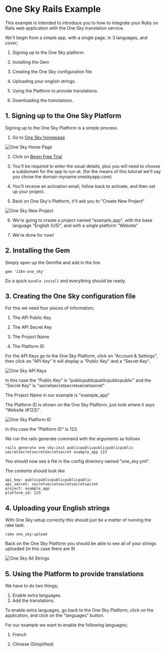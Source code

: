 # One Sky Rails Example

This example is intended to introduce you to how to integrate your Ruby on Rails web application with the
One Sky translation service.

We'll begin from a simple app, with a single page, in 3 languages, and cover;

1. Signing up to the One Sky platform

2. Installing the Gem

3. Creating the One Sky configuration file

4. Uploading your english strings.

5. Using the Platform to provide translations.

6. Downloading the translations.

## 1. Signing up to the One Sky Platform

Signing up to the One Sky Platform is a simple process.

1. Go to [One Sky homepage](http://oneskyapp.com)

![One Sky Home Page](https://github.com/thought-sauce/one_sky_rails_example/raw/master/readme/onesky-homepage.png)

2. Click on [Begin Free Trial](http://oneskyapp.com/sign-up)

3. You'll be required to enter the usual details, plus you will need to choose a subdomain for the app to run at.
(for the means of this tutorial we'll say you chose the domain myname.oneskyapp.com)

4. You'll receive an activation email, follow back to activate, and then set up your project.

5. Back on One Sky's Platform, it'll ask you to "Create New Project"

![One Sky New Project](https://github.com/thought-sauce/one_sky_rails_example/raw/master/readme/onesky-new-project.png)

6. We're going to create a project named "example_app", with the base language "English (US)", and with a single platform "Website"

7. We're done for now!

## 2. Installing the Gem

Simply open up the Gemfile and add in the line

    gem 'i18n-one_sky'
	
Do a quick `bundle install` and everything should be ready.

## 3. Creating the One Sky configuration file

For this we need four pieces of information;

1. The API Public Key

2. The API Secret Key

3. The Project Name

4. The Platform ID

For the API Keys go to the One Sky Platform, click on "Account & Settings", then click on "API Key"
It will display a "Public Key" and a "Secret Key".

![One Sky API Keys](https://github.com/thought-sauce/one_sky_rails_example/raw/master/readme/onesky-api-keys.png)

In this case the "Public Key" is "publicpublicpublicpublicpublic"
and the "Secret Key" is "secretsecretsecretsecretsecret"

The Project Name in our example is "example_app"

The Platform ID is shown on the One Sky Platform, just look where it says "Website (#123)".

![One Sky Platform ID](https://github.com/thought-sauce/one_sky_rails_example/raw/master/readme/onesky-platform-id.png)

In this case the "Platform ID" is 123.

We run the rails generate command with the arguments as follows

    rails generate one_sky:init publicpublicpublicpublicpublic secretsecretsecretsecretsecret example_app 123
	
You should now see a file in the config directory named "one_sky.yml".

The contents should look like

    api_key: publicpublicpublicpublicpublic
    api_secret: secretsecretsecretsecretsecret
    project: example_app
    platform_id: 123
    
## 4. Uploading your English strings

With One Sky setup correctly this should just be a matter of running the rake task.

    rake one_sky:upload

Back on the One Sky Platform you should be able to see all of your strings uploaded (in this case there are 9)

![One Sky All Strings](https://github.com/thought-sauce/one_sky_rails_example/raw/master/readme/onesky-all-strings.png)

## 5. Using the Platform to provide translations

We have to do two things;

1. Enable extra languages.
2. Add the translations.

To enable extra languages, go back to the One Sky Platform, click on the application, and click on the "languages" button.

For our example we want to enable the following languages;

1. French

2. Chinese (Simplified)